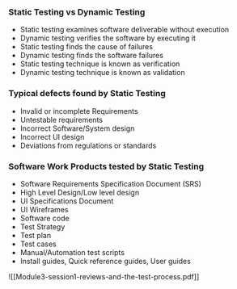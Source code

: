 ### Static Testing vs Dynamic Testing
- Static testing examines software deliverable without execution
- Dynamic testing verifies the software by executing it
- Static testing finds the cause of failures
- Dynamic testing finds the software failures
- Static testing technique is known as verification
- Dynamic testing technique is known as validation
### Typical defects found by Static Testing
- Invalid or incomplete Requirements
- Untestable requirements 
- Incorrect Software/System design
- Incorrect UI design
- Deviations from regulations or standards
### Software Work Products tested by Static Testing
- Software Requirements Specification Document (SRS)
- High Level Design/Low level design
- UI Specifications Document
- UI Wireframes
- Software code
- Test Strategy
- Test plan
- Test cases
- Manual/Automation test scripts
- Install guides, Quick reference guides, User guides

![[Module3-session1-reviews-and-the-test-process.pdf]]